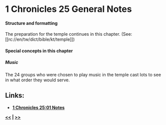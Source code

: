# 1 Chronicles 25 General Notes

#### Structure and formatting

The preparation for the temple continues in this chapter. (See: [[rc://en/tw/dict/bible/kt/temple]])

#### Special concepts in this chapter

##### Music
The 24 groups who were chosen to play music in the temple cast lots to see in what order they would serve.

## Links:

* __[1 Chronicles 25:01 Notes](./01.md)__

__[<<](../24/intro.md) | [>>](../26/intro.md)__
